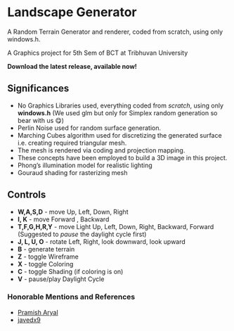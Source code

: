 # Landscape Generator
A Random Terrain Generator and renderer, coded from scratch, using only windows.h. 

A Graphics project for 5th Sem of BCT at Tribhuvan University

**Download the latest release, available now!**

## Significances
- No Graphics Libraries used, everything coded from _scratch_, using only **windows.h** (We used glm but only for Simplex random generation so bear with us 😋)
- Perlin Noise used for random surface generation.
- Marching Cubes algorithm used for discretizing the generated surface i.e. creating required triangular mesh.
- The mesh is rendered via coding and projection mapping. 
- These concepts have been employed to build a 3D image in this project.
- Phong’s illumination model for realistic lighting 
- Gouraud shading for rasterizing mesh 

## Controls
- **W,A,S,D** - move Up, Left, Down, Right
- **I, K**    - move Forward , Backward
- **T,F,G,H,R,Y** - move Light Up, Left, Down, Right, Backward, Forward (Suggested to _pause_ the daylight cycle first)
- **J, L, U, O**    - rotate Left, Right, look downward, look upward
- **B** - generate terrain
- **Z** - toggle Wireframe
- **X** - toggle Coloring
- **C** - toggle Shading (if coloring is on)
- **V** - pause/play Daylight Cycle

### Honorable Mentions and References

- [Pramish Aryal](https://github.com/Pramish-Aryal)
- [javedx9](https://github.com/OneLoneCoder)
